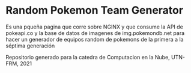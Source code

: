 # Random Pokemon Team Generator

Es una pqueña pagina que corre sobre NGINX y que consume la API de pokeapi.co y la base de datos de imagenes de img.pokemondb.net para hacer un generador de equipos random de pokemons de la primera a la séptima generación

Repositorio generado para la catedra de Computacion en la Nube, UTN-FRM, 2021
